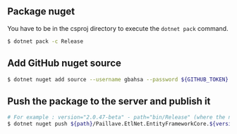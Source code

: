 ## Package nuget

You have to be in the csproj directory to execute the `dotnet pack` command.
```bash
$ dotnet pack -c Release
```

## Add GitHub nuget source

```bash
$ dotnet nuget add source --username gbahsa --password ${GITHUB_TOKEN} --store-password-in-clear-text --name github "https://nuget.pkg.github.com/BEVOLTA/index.json"
```

## Push the package to the server and publish it
```bash
# For example : version="2.0.47-beta" - path="bin/Release" (where the nupkg file is generated by the previous "dotnet pack" command)
$ dotnet nuget push ${path}/Paillave.EtlNet.EntityFrameworkCore.${version}.nupkg --source github
```
